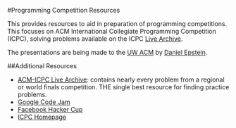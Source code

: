 #Programming Competition Resources

This provides resources to aid in preparation of programming competitions. This focuses on ACM International Collegiate Programming Competition (ICPC), solving problems available on the ICPC [Live Archive](https://icpcarchive.ecs.baylor.edu/).

The presentations are being made to the [UW ACM](http://flatline.cs.washington.edu/orgs/acm/) by [Daniel Epstein](http://depstein.net/).

##Additional Resources

- [ACM-ICPC Live Archive](https://icpcarchive.ecs.baylor.edu/): contains nearly every problem from a regional or world finals competition. THE single best resource for finding practice problems.
- [Google Code Jam](https://code.google.com/codejam/)
- [Facebook Hacker Cup](https://www.facebook.com/hackercup)
- [ICPC Homepage](http://icpc.baylor.edu/)